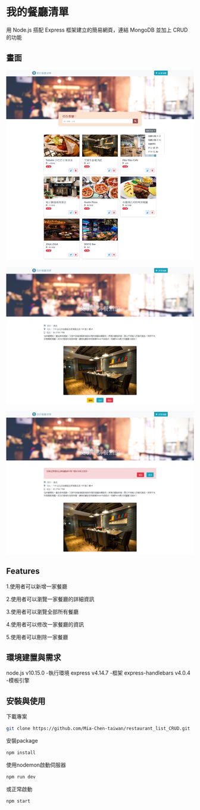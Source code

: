 # 我的餐廳清單

用 Node.js 搭配 Express 框架建立的簡易網頁，連結 MongoDB 並加上 CRUD 的功能

## 畫面

![home_page](./image/restaurant_list.png)

![show_page](./image/show_page.png)

![delete_check_page](./image/delete_check_page.png)

## Features

1.使用者可以新增一家餐廳

2.使用者可以瀏覽一家餐廳的詳細資訊

3.使用者可以瀏覽全部所有餐廳

4.使用者可以修改一家餐廳的資訊

5.使用者可以刪除一家餐廳

## 環境建置與需求

node.js v10.15.0 -執行環境 express v4.14.7 -框架 express-handlebars v4.0.4 -模板引擎 

## 安裝與使用

下載專案

```bash
git clone https://github.com/Mia-Chen-taiwan/restaurant_list_CRUD.git
```

安裝package

```bash
npm install
```

使用nodemon啟動伺服器

```bash
npm run dev
```

或正常啟動

```bash
npm start
```
